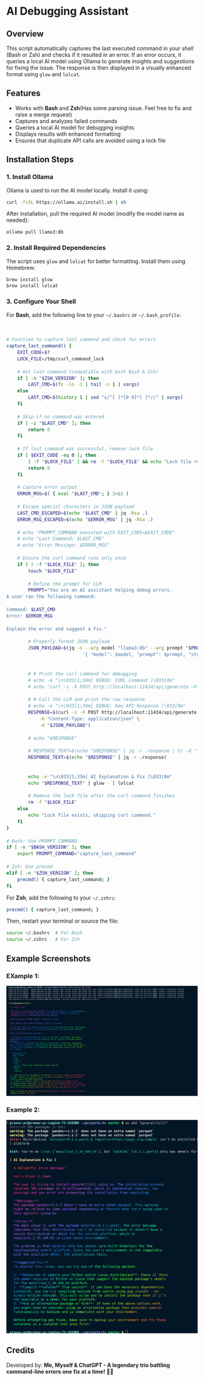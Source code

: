 # AI Debugging Assistant

## Overview

This script automatically captures the last executed command in your shell (Bash or Zsh) and checks if it resulted in an error. If an error occurs, it queries a local AI model using Ollama to generate insights and suggestions for fixing the issue. The response is then displayed in a visually enhanced format using `glow` and `lolcat`.

## Features

- Works with **Bash** and **Zsh**(Has some parsing issue. Feel free to fix and raise a merge request)
- Captures and analyzes failed commands
- Queries a local AI model for debugging insights
- Displays results with enhanced formatting
- Ensures that duplicate API calls are avoided using a lock file

## Installation Steps

### 1. Install Ollama

Ollama is used to run the AI model locally. Install it using:

```sh
curl -fsSL https://ollama.ai/install.sh | sh
```

After installation, pull the required AI model (modify the model name as needed):

```sh
ollama pull llama3:8b
```

### 2. Install Required Dependencies

The script uses `glow` and `lolcat` for better formatting. Install them using Homebrew:

```sh
brew install glow
brew install lolcat
```

### 3. Configure Your Shell

For **Bash**, add the following line to your `~/.bashrc` or `~/.bash_profile`:

```sh


# Function to capture last command and check for errors
capture_last_command() {
    EXIT_CODE=$?
    LOCK_FILE=/tmp/curl_command_lock

    # Get last command (compatible with both Bash & Zsh)
    if [ -n "$ZSH_VERSION" ]; then
        LAST_CMD=$(fc -ln -1 | tail -n 1 | xargs)
    else
        LAST_CMD=$(history 1 | sed "s/^[ ]*[0-9]*[ ]*//" | xargs)
    fi

    # Skip if no command was entered
    if [ -z "$LAST_CMD" ]; then
        return 0
    fi

    # If last command was successful, remove lock file
    if [ $EXIT_CODE -eq 0 ]; then
        [ -f "$LOCK_FILE" ] && rm -f "$LOCK_FILE" && echo "Lock file removed due to successful command."
        return 0
    fi

    # Capture error output
    ERROR_MSG=$( { eval "$LAST_CMD"; } 2>&1 )

    # Escape special characters in JSON payload
    LAST_CMD_ESCAPED=$(echo "$LAST_CMD" | jq -Rsa .)
    ERROR_MSG_ESCAPED=$(echo "$ERROR_MSG" | jq -Rsa .)

    # echo "PROMPT_COMMAND executed with EXIT_CODE=$EXIT_CODE"
    # echo "Last Command: $LAST_CMD"
    # echo "Error Message: $ERROR_MSG"

    # Ensure the curl command runs only once
    if [ ! -f "$LOCK_FILE" ]; then
        touch "$LOCK_FILE"

        # Define the prompt for LLM
        PROMPT="You are an AI assistant helping debug errors.
A user ran the following command:

Command: $LAST_CMD
Error: $ERROR_MSG

Explain the error and suggest a fix."

        # Properly format JSON payload
        JSON_PAYLOAD=$(jq -n --arg model "llama3:8b" --arg prompt "$PROMPT" \
                            '{ "model": $model, "prompt": $prompt, "stream": false }')


        # # Print the curl command for debugging
        # echo -e "\n\033[1;34m[ DEBUG: CURL Command ]\033[0m"
        # echo "curl -s -X POST http://localhost:11434/api/generate -H \"Content-Type: application/json\" -d \"$JSON_PAYLOAD\""

        # # Call the LLM and print the raw response
        # echo -e "\n\033[1;34m[ DEBUG: Raw API Response ]\033[0m"
        RESPONSE=$(curl -s -X POST http://localhost:11434/api/generate \
            -H "Content-Type: application/json" \
            -d "$JSON_PAYLOAD")

        # echo "$RESPONSE"

        # RESPONSE_TEXT=$(echo "$RESPONSE" | jq -r .response | tr -d '\n' | sed 's/  */ /g')
        RESPONSE_TEXT=$(echo "$RESPONSE" | jq -r .response)


        echo -e "\n\033[1;33m[ AI Explanation & Fix ]\033[0m"
        echo "$RESPONSE_TEXT" | glow - | lolcat

        # Remove the lock file after the curl command finishes
        rm -f "$LOCK_FILE"
    else
        echo "Lock file exists, skipping curl command."
    fi
}

# Bash: Use PROMPT_COMMAND
if [ -n "$BASH_VERSION" ]; then
    export PROMPT_COMMAND="capture_last_command"

# Zsh: Use precmd
elif [ -n "$ZSH_VERSION" ]; then
    precmd() { capture_last_command; }
fi

```

For **Zsh**, add the following to your `~/.zshrc`:

```sh
precmd() { capture_last_command; }
```

Then, restart your terminal or source the file:

```sh
source ~/.bashrc  # For Bash
source ~/.zshrc   # For Zsh
```

## Example Screenshots

### EXample 1:

![alt text](image.png)

### Example 2:

![alt text](image-1.png)

## Credits

Developed by: **Me, Myself & ChatGPT - A legendary trio battling command-line errors one fix at a time!** 🚀😆
